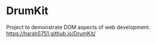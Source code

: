 # DrumKit
Project to demonstrate DOM aspects of web development. https://harsh5751.github.io/DrumKit/
